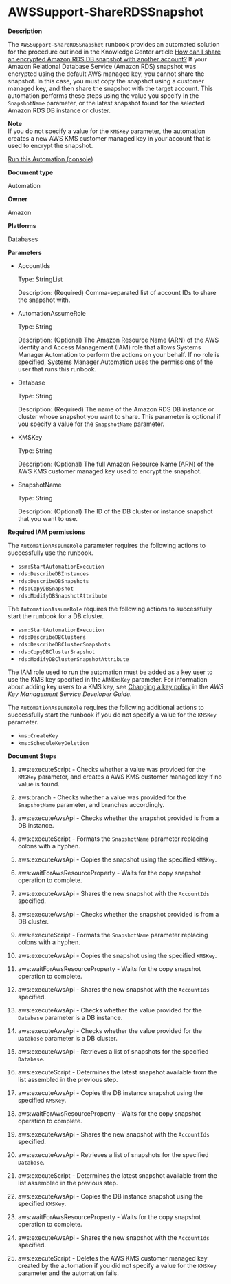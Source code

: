 # AWSSupport\-ShareRDSSnapshot<a name="automation-aws-sharerdssnapshot"></a>

**Description**

The `AWSSupport-ShareRDSSnapshot` runbook provides an automated solution for the procedure outlined in the Knowledge Center article [How can I share an encrypted Amazon RDS DB snapshot with another account?](http://aws.amazon.com/premiumsupport/knowledge-center/share-encrypted-rds-snapshot-kms-key/) If your Amazon Relational Database Service \(Amazon RDS\) snapshot was encrypted using the default AWS managed key, you cannot share the snapshot\. In this case, you must copy the snapshot using a customer managed key, and then share the snapshot with the target account\. This automation performs these steps using the value you specify in the `SnapshotName` parameter, or the latest snapshot found for the selected Amazon RDS DB instance or cluster\.

**Note**  
If you do not specify a value for the `KMSKey` parameter, the automation creates a new AWS KMS customer managed key in your account that is used to encrypt the snapshot\.

[Run this Automation \(console\)](https://console.aws.amazon.com/systems-manager/automation/execute/AWSSupport-ShareRDSSnapshot)

**Document type**

Automation

**Owner**

Amazon

**Platforms**

Databases

**Parameters**
+ AccountIds

  Type: StringList

  Description: \(Required\) Comma\-separated list of account IDs to share the snapshot with\.
+ AutomationAssumeRole

  Type: String

  Description: \(Optional\) The Amazon Resource Name \(ARN\) of the AWS Identity and Access Management \(IAM\) role that allows Systems Manager Automation to perform the actions on your behalf\. If no role is specified, Systems Manager Automation uses the permissions of the user that runs this runbook\.
+ Database

  Type: String

  Description: \(Required\) The name of the Amazon RDS DB instance or cluster whose snapshot you want to share\. This parameter is optional if you specify a value for the `SnapshotName` parameter\.
+ KMSKey

  Type: String

  Description: \(Optional\) The full Amazon Resource Name \(ARN\) of the AWS KMS customer managed key used to encrypt the snapshot\.
+ SnapshotName

  Type: String

  Description: \(Optional\) The ID of the DB cluster or instance snapshot that you want to use\.

**Required IAM permissions**

The `AutomationAssumeRole` parameter requires the following actions to successfully use the runbook\.
+ `ssm:StartAutomationExecution`
+ `rds:DescribeDBInstances`
+ `rds:DescribeDBSnapshots`
+ `rds:CopyDBSnapshot`
+ `rds:ModifyDBSnapshotAttribute`

The `AutomationAssumeRole` requires the following actions to successfully start the runbook for a DB cluster\.
+ `ssm:StartAutomationExecution`
+ `rds:DescribeDBClusters`
+ `rds:DescribeDBClusterSnapshots`
+ `rds:CopyDBClusterSnapshot`
+ `rds:ModifyDBClusterSnapshotAttribute`

The IAM role used to run the automation must be added as a key user to use the KMS key specified in the `ARNKmsKey` parameter\. For information about adding key users to a KMS key, see [Changing a key policy](https://docs.aws.amazon.com/kms/latest/developerguide/key-policy-modifying.html) in the *AWS Key Management Service Developer Guide*\.

The `AutomationAssumeRole` requires the following additional actions to successfully start the runbook if you do not specify a value for the `KMSKey` parameter\.
+ `kms:CreateKey`
+ `kms:ScheduleKeyDeletion`

**Document Steps**

1. aws:executeScript \- Checks whether a value was provided for the `KMSKey` parameter, and creates a AWS KMS customer managed key if no value is found\.

1. aws:branch \- Checks whether a value was provided for the `SnapshotName` parameter, and branches accordingly\.

1. aws:executeAwsApi \- Checks whether the snapshot provided is from a DB instance\.

1. aws:executeScript \- Formats the `SnapshotName` parameter replacing colons with a hyphen\.

1. aws:executeAwsApi \- Copies the snapshot using the specified `KMSKey`\.

1. aws:waitForAwsResourceProperty \- Waits for the copy snapshot operation to complete\.

1. aws:executeAwsApi \- Shares the new snapshot with the `AccountIds` specified\.

1. aws:executeAwsApi \- Checks whether the snapshot provided is from a DB cluster\.

1. aws:executeScript \- Formats the `SnapshotName` parameter replacing colons with a hyphen\.

1. aws:executeAwsApi \- Copies the snapshot using the specified `KMSKey`\.

1. aws:waitForAwsResourceProperty \- Waits for the copy snapshot operation to complete\.

1. aws:executeAwsApi \- Shares the new snapshot with the `AccountIds` specified\.

1. aws:executeAwsApi \- Checks whether the value provided for the `Database` parameter is a DB instance\.

1. aws:executeAwsApi \- Checks whether the value provided for the `Database` parameter is a DB cluster\.

1. aws:executeAwsApi \- Retrieves a list of snapshots for the specified `Database`\.

1. aws:executeScript \- Determines the latest snapshot available from the list assembled in the previous step\.

1. aws:executeAwsApi \- Copies the DB instance snapshot using the specified `KMSKey`\.

1. aws:waitForAwsResourceProperty \- Waits for the copy snapshot operation to complete\.

1. aws:executeAwsApi \- Shares the new snapshot with the `AccountIds` specified\.

1. aws:executeAwsApi \- Retrieves a list of snapshots for the specified `Database`\.

1. aws:executeScript \- Determines the latest snapshot available from the list assembled in the previous step\.

1. aws:executeAwsApi \- Copies the DB instance snapshot using the specified `KMSKey`\.

1. aws:waitForAwsResourceProperty \- Waits for the copy snapshot operation to complete\.

1. aws:executeAwsApi \- Shares the new snapshot with the `AccountIds` specified\.

1. aws:executeScript \- Deletes the AWS KMS customer managed key created by the automation if you did not specify a value for the `KMSKey` parameter and the automation fails\.